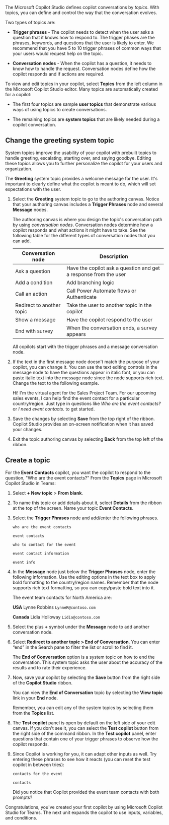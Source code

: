 The Microsoft Copilot Studio defines copilot conversations by *topics*. With topics, you can define and control the way that the conversation evolves. 

Two types of topics are:

- **Trigger phrases** - The copilot needs to detect when the user asks a question that it knows how to respond to. The trigger phases are the phrases, keywords, and questions that the user is likely to enter. We recommend that you have 5 to 10 trigger phrases of common ways that your users would request help on the topic.

- **Conversation nodes** - When the copilot has a question, it needs to know how to handle the request. Conversation nodes define how the copilot responds and if actions are required.

To view and edit topics in your copilot, select **Topics** from the left column in the Microsoft Copilot Studio editor. Many topics are automatically created for a copilot:

- The first four topics are sample **user topics** that demonstrate various ways of using topics to create conversations.

- The remaining topics are **system topics** that are likely needed during a copilot conversation.

## Change the greeting system topic

System topics improve the usability of your copilot with prebuilt topics to handle greeting, escalating, starting over, and saying goodbye. Editing these topics allows you to further personalize the copilot for your users and organization.

The **Greeting** system topic provides a welcome message for the user. It's important to clearly define what the copilot is meant to do, which will set expectations with the user.

1. Select the **Greeting** system topic to go to the authoring canvas.  Notice that your authoring canvas includes a **Trigger Phrases** node and several **Message** nodes.

    The authoring canvas is where you design the topic's conversation path by using *conversation nodes*. Conversation nodes determine how a copilot responds and what actions it might have to take. See the following table for the different types of conversation nodes that you can add.

	|     Conversation   node    |     Description                                                           |
	|----------------------------|---------------------------------------------------------------------------|
	|     Ask a   question       |     Have the   copilot ask a question and get a response from the user    |
	|     Add a   condition      |     Add branching   logic                                                 |
	|     Call an   action       |     Call Power   Automate flows or Authenticate                                          |
	|     Redirect to another topic | Take the user to another topic in the copilot |
	|     Show a   message       |     Have the   copilot respond to the user                                |
	|     End with   survey      |     When the   conversation ends, a survey appears                        |
	
	All copilots start with the trigger phrases and a message conversation node.

1. If the text in the first message node doesn't match the purpose of your copilot, you can change it. You can use the text editing controls in the message node to have the questions appear in italic font, or you can paste italic text into the message node since the node supports rich text.  Change the text to the following example.

    Hi! I'm the virtual agent for the Sales Project Team. For our upcoming sales events, I can help find the event contact for a particular country/region. Just type in questions like *Who are the event contacts?* or *I need event contacts.* to get started.

1. Save the changes by selecting **Save** from the top right of the ribbon. Copilot Studio provides an on-screen notification when it has saved your changes.

1. Exit the topic authoring canvas by selecting **Back** from the top left of the ribbon.

## Create a topic

For the **Event Contacts** copilot, you want the copilot to respond to the question, "Who are the event contacts?" From the **Topics** page in Microsoft Copilot Studio in Teams:

1. Select **+ New topic** > **From blank**.

1. To name this topic or add details about it, select **Details** from the ribbon at the top of the screen.  Name your topic **Event Contacts**.

1. Select the **Trigger Phrases** node and add/enter the following phrases.

    `who are the event contacts`

    `event contacts`

    `who to contact for the event`

    `event contact information`

    `event info`

1. In the **Message** node just below the **Trigger Phrases** node, enter the following information. Use the editing options in the text box to apply bold formatting to the country/region names. Remember that the node supports rich text formatting, so you can copy/paste bold text into it.

    The event team contacts for North America are:

    **USA**
	Lynne Robbins `LynneR@contoso.com`

	**Canada**
	Lidia Holloway `Lidia@contoso.com`

1. Select the plus **+** symbol under the **Message** node to add another conversation node.

1. Select **Redirect to another topic > End of Conversation**.  You can enter “end” in the Search pane to filter the list or scroll to find it.

    The **End of Conversation** option is a system topic on how to end the conversation. This system topic asks the user about the accuracy of the results and to rate their experience.

1. Now, save your copilot by selecting the **Save** button from the right side of the **Copilot Studio** ribbon.

	You can view the **End of Conversation** topic by selecting the **View topic** link in your **End** node.

	Remember, you can edit any of the system topics by selecting them from the **Topics** list.

1. The **Test copilot** panel is open by default on the left side of your edit canvas. If you don't see it, you can select the **Test copilot** button from the right side of the command ribbon. In the **Test copilot** panel, enter questions that contain one of your trigger phrases to observe how the copilot responds.

1. Since Copilot is working for you, it can adapt other inputs as well. Try entering these phrases to see how it reacts (you can reset the test copilot in between tries):

	`contacts for the event`

	`contacts`

	Did you notice that Copilot provided the event team contacts with both prompts?

Congratulations, you've created your first copilot by using Microsoft Copilot Studio for Teams. The next unit expands the copilot to use inputs, variables, and conditions.
